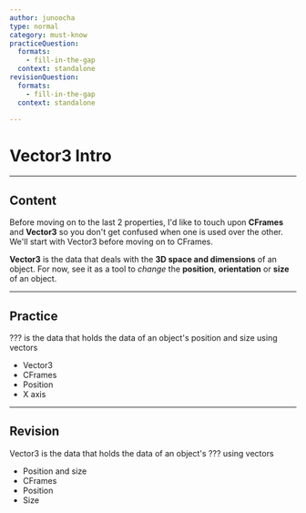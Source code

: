 ```yaml
---
author: junoocha
type: normal
category: must-know
practiceQuestion:
  formats:
    - fill-in-the-gap
  context: standalone
revisionQuestion:
  formats:
    - fill-in-the-gap
  context: standalone

---
```


# Vector3 Intro
---

## Content
Before moving on to the last 2 properties, I'd like to touch upon **CFrames** and **Vector3** so you don't get confused when one is used over the other. We'll start with Vector3 before moving on to CFrames.

**Vector3** is the data that deals with the **3D space and dimensions** of an object. For now, see it as a tool to *change* the **position**, **orientation** or **size** of an object.

---

## Practice
??? is the data that holds the data of an object's position and size using vectors
- Vector3
- CFrames
- Position
- X axis
---

## Revision
Vector3 is the data that holds the data of an object's ??? using vectors
- Position and size
- CFrames
- Position
- Size